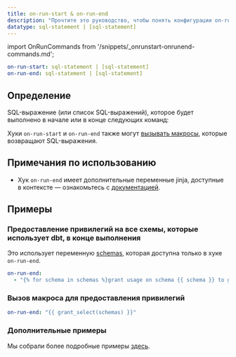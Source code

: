 ```yaml
---
title: on-run-start & on-run-end
description: "Прочтите это руководство, чтобы понять конфигурации on-run-start и on-run-end в dbt."
datatype: sql-statement | [sql-statement]
---
```


import OnRunCommands from '/snippets/_onrunstart-onrunend-commands.md';

<File name='dbt_project.yml'>

```yml
on-run-start: sql-statement | [sql-statement]
on-run-end: sql-statement | [sql-statement]
```

</File>

## Определение

SQL-выражение (или список SQL-выражений), которое будет выполнено в начале или в конце следующих команд: <OnRunCommands />

Хуки `on-run-start` и `on-run-end` также могут [вызывать макросы](#call-a-macro-to-grant-privileges), которые возвращают SQL-выражения.

## Примечания по использованию
* Хук `on-run-end` имеет дополнительные переменные jinja, доступные в контексте — ознакомьтесь с [документацией](/reference/dbt-jinja-functions/on-run-end-context).

## Примеры

### Предоставление привилегий на все схемы, которые использует dbt, в конце выполнения
Это использует переменную [schemas](/reference/dbt-jinja-functions/schemas), которая доступна только в хуке `on-run-end`.

<File name='dbt_project.yml'>

```yml
on-run-end:
  - "{% for schema in schemas %}grant usage on schema {{ schema }} to group reporter; {% endfor %}"

```

</File>

### Вызов макроса для предоставления привилегий

<File name='dbt_project.yml'>

```yml
on-run-end: "{{ grant_select(schemas) }}"

```

</File>

### Дополнительные примеры
Мы собрали более подробные примеры [здесь](/docs/build/hooks-operations#additional-examples).